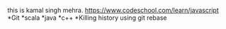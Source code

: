this is kamal singh mehra.
https://www.codeschool.com/learn/javascript
*Git
*scala
*java
*c++
*Killing history using git rebase

